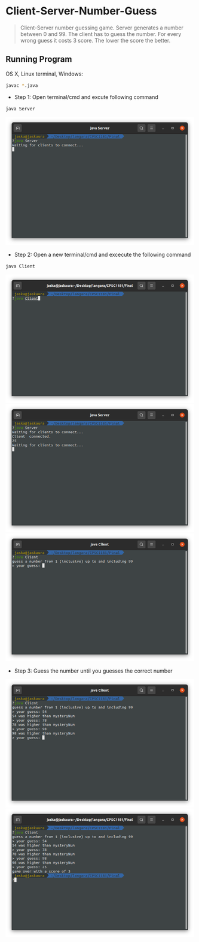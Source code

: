 # Client-Server-Number-Guess

> Client-Server number guessing game.
> Server generates a number between 0 and 99. The client has to guess the number. For every wrong guess it costs 3 score. The lower the score the better.

## Running Program

OS X, Linux terminal, Windows:

```sh
javac *.java
```

* Step 1: Open terminal/cmd and excute following command
```sh
java Server
```
![](image1.png)

* Step 2: Open a new terminal/cmd and excecute the following command
```sh
java Client
```
![](image2.png)
![](image3.png)
![](image4.png)

* Step 3: Guess the number until you guesses the correct number

![](image5.png)
![](image6.png)
